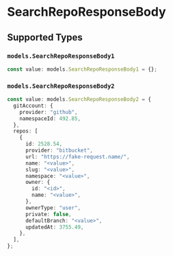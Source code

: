 # SearchRepoResponseBody


## Supported Types

### `models.SearchRepoResponseBody1`

```typescript
const value: models.SearchRepoResponseBody1 = {};
```

### `models.SearchRepoResponseBody2`

```typescript
const value: models.SearchRepoResponseBody2 = {
  gitAccount: {
    provider: "github",
    namespaceId: 492.85,
  },
  repos: [
    {
      id: 2528.54,
      provider: "bitbucket",
      url: "https://fake-request.name/",
      name: "<value>",
      slug: "<value>",
      namespace: "<value>",
      owner: {
        id: "<id>",
        name: "<value>",
      },
      ownerType: "user",
      private: false,
      defaultBranch: "<value>",
      updatedAt: 3755.49,
    },
  ],
};
```

